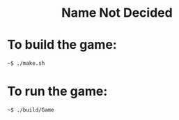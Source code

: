 <h1 align="center">Name Not Decided</h1>

<h1>To build the game:</h1>

```bash
~$ ./make.sh
```

<h1>To run the game:</h1>

```bash
~$ ./build/Game
```
